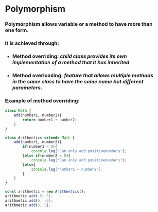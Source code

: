  # Polymorphism

### Polymorphism allows variable or a method to have more than one form.

### It is achieved through:

- ### Method overriding: *child class provides its own implementation of a method that it has inherited*

- ### Method overloading: *feature that allows multiple methods in the same class to have the same name but different parameters.*

### Example of method overriding:
```js
class Math {
    add(number1, number2){
        return number1 + number2;
    }
}

class Arithmetics extends Math {
    add(number1, number2){
        if(number1 < 0){
            console.log("Can only add positivenumbers");
        }else if(number2 < 0){
            console.log("Can only add positivenumbers");
        }else{
            console.log("number1 + number2");
        }
    }
}

const arithmetic = new Arithmetics();
arithmetic.add(-5, 5);
arithmetic.add(5, -5);
arithmetic.add(5, 5);
```